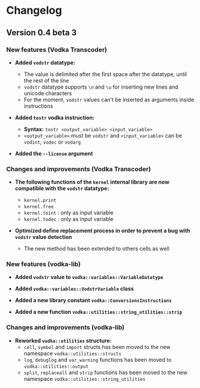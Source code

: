 # Changelog

## Version 0.4 beta 3

### New features (Vodka Transcoder)

- **Added `vodstr` datatype:**
  - The value is delimited after the first space after the datatype, until the rest of the line
  - `vodstr` datatype supports `\n` and `\u` for inserting new lines and unicode characters
  - For the moment, `vodstr` values can't be inserted as arguments inside instructions

- **Added `tostr` vodka instruction:**
  - **Syntax:** `tostr <output_variable> <input_variable>`
  - `<output_variable>` must be `vodstr` and `<input_variable>` can be `vodint`, `vodec` or `vodarg`

- **Added the `--license` argument**

### Changes and improvements (Vodka Transcoder)

- **The following functions of the `kernel` internal library are now compatible with the `vodstr` datatype:**
  - `kernel.print`
  - `kernel.free`
  - `kernel.toint` : only as input variable
  - `kernel.todec` : only as input variable

- **Optimized define replacement process in order to prevent a bug with `vodstr` value detection**
  - The new method has been extended to others cells as well

### New features (vodka-lib)

- **Added `vodstr` value to `vodka::variables::VariableDatatype`**

- **Added `vodka::variables::VodstrVariable` class**

- **Added a new library constant `vodka::ConversionsInstructions`**

- **Added a new function `vodka::utilities::string_utilities::strip`**

### Changes and improvements (vodka-lib)

- **Reworked `vodka::utilities` structure:**
  - `cell`, `symbol` and `import` structs has been moved to the new namespace `vodka::utilities::structs`
  - `log`, `debuglog` and `var_warning` functions has been moved to `vodka::utilities::output`
  - `split`, `replaceall` and `strip` functions has been moved to the new namespace `vodka::utilities::string_utilities`